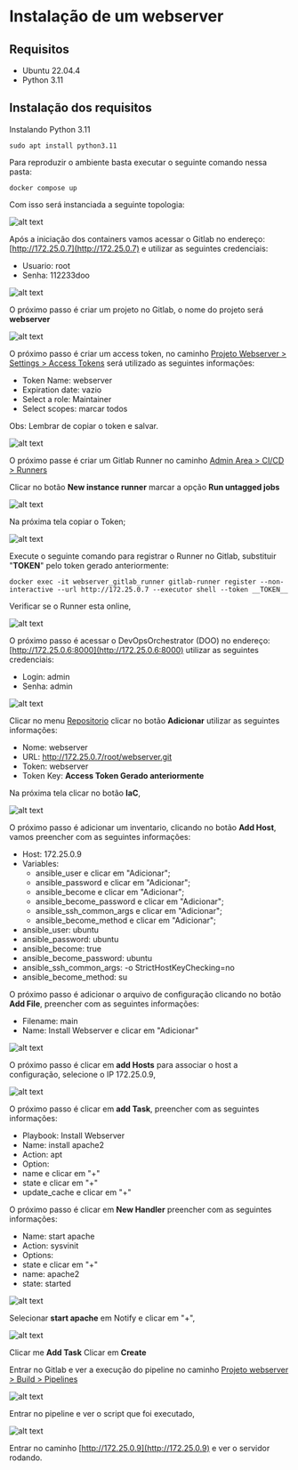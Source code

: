 # Instalação de um webserver

## Requisitos
*  Ubuntu 22.04.4
*  Python 3.11

## Instalação dos requisitos

Instalando Python 3.11

```shell
sudo apt install python3.11
```

Para reproduzir o ambiente basta executar o seguinte comando nessa pasta:

```shell
docker compose up
```
Com isso será instanciada a seguinte topologia:

![alt text](images/webserver_topology.png "Webserver Topology")

Após a iniciação dos containers vamos acessar o Gitlab no endereço: [http://172.25.0.7](http://172.25.0.7)
e utilizar as seguintes credenciais:
*  Usuario: root
*    Senha: 112233doo

![alt text](images/gitlab_login.png "Gitlab Login")

O próximo passo é criar um projeto no Gitlab, o nome do projeto será **webserver**

![alt text](images/gitlab_project.png "Gitlab Project")

O próximo passo é criar um access token, no caminho [Projeto Webserver > Settings > Access Tokens](http://172.25.0.7/root/webserver/-/settings/access_tokens)
será utilizado as seguintes informações:
*   Token Name: webserver
*   Expiration date: vazio
*   Select a role: Maintainer
*   Select scopes: marcar todos

Obs: Lembrar de copiar o token e salvar.

![alt text](images/gitlab_access_token.png "Gitlab Access Token")

O próximo passe é criar um Gitlab Runner no caminho [Admin Area > CI/CD > Runners](http://172.25.0.7/admin/runners)

Clicar no botão **New instance runner**
marcar a opção **Run untagged jobs**

![alt text](images/gitlab_runner_01.png "Gitlab Runner")

Na próxima tela copiar o Token;

![alt text](images/gitlab_runner_02.png "Gitlab Runner Token")

Execute o seguinte comando para registrar o Runner no Gitlab, substituir "__TOKEN__" pelo token gerado anteriormente:

```shell
docker exec -it webserver_gitlab_runner gitlab-runner register --non-interactive --url http://172.25.0.7 --executor shell --token __TOKEN__ 
```
Verificar se o Runner esta online,

![alt text](images/gitlab_runner_online.png "Gitlab Runner Online")

O próximo passo é acessar o DevOpsOrchestrator (DOO) no endereço: [http://172.25.0.6:8000](http://172.25.0.6:8000)
utilizar as seguintes credenciais:
*  Login: admin
*  Senha: admin

![alt text](images/doo_login.png "DOO Login")

Clicar no menu [Repositorio](http://172.25.0.6:8000/repository/repo/)
clicar no botão **Adicionar**
utilizar as seguintes informações:

*  Nome: webserver
*  URL: http://172.25.0.7/root/webserver.git
*  Token: webserver
*  Token Key: __Access Token Gerado anteriormente__

Na próxima tela clicar no botão **IaC**,

![alt text](images/doo_repository_created.png "DOO Repository")

O próximo passo é adicionar um inventario, clicando no botão **Add Host**,
vamos preencher com as seguintes informações:
* Host: 172.25.0.9
* Variables:
  *  ansible_user e clicar em "Adicionar";
  *  ansible_password e clicar em "Adicionar";
  *  ansible_become e clicar em "Adicionar";
  *  ansible_become_password e clicar em "Adicionar";
  *  ansible_ssh_common_args e clicar em "Adicionar";
  *  ansible_become_method e clicar em "Adicionar";
* ansible_user: ubuntu
* ansible_password: ubuntu
* ansible_become: true
* ansible_become_password: ubuntu
* ansible_ssh_common_args: -o StrictHostKeyChecking=no
* ansible_become_method: su

O próximo passo é adicionar o arquivo de configuração clicando no botão **Add File**,
preencher com as seguintes informações:
* Filename: main
* Name: Install Webserver e clicar em "Adicionar"

![alt text](images/doo_file.png "DOO File")

O próximo passo é clicar em **add Hosts** para associar o host a configuração,
selecione o IP 172.25.0.9,

![alt text](images/doo_file_host.png "DOO Host in File")

O próximo passo é clicar em **add Task**,
preencher com as seguintes informações:
*  Playbook: Install Webserver
*  Name: install apache2
*  Action: apt
*  Option:
  *  name e clicar em "+"
  *  state e clicar em "+"
  *  update_cache e clicar em "+"

O próximo passo é clicar em **New Handler**
preencher com as seguintes informações:
*    Name: start apache
*  Action: sysvinit
*  Options:
  *  state e clicar em "+"
*  name: apache2
*  state: started

![alt text](images/doo_handler.png "DOO Handler")

Selecionar **start apache** em Notify e clicar em "+",

![alt text](images/doo_task.png "DOO Task")

Clicar me **Add Task**
Clicar em **Create**

Entrar no Gitlab e ver a execução do pipeline no caminho [Projeto webserver > Build > Pipelines ](http://172.25.0.7/root/webserver/-/pipelines)

![alt text](images/gitlab_pipeline_01.png "Gitlab Pipelines")

Entrar no pipeline e ver o script que foi executado,

![alt text](images/gitlab_pipeline_02.png "Gitlab Pipeline")

Entrar no caminho [http://172.25.0.9](http://172.25.0.9) e ver o servidor rodando.




